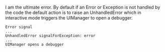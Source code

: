 I am the ultimate error. 
By default if an Error or Exception is not handled by the code the default action is to raise an UnhandledError which in interactive mode triggers the UIManager to open a debugger.

	Error signal
	...
	UnhandledError signalForException: error
	...
	UIManager opens a debugger
	